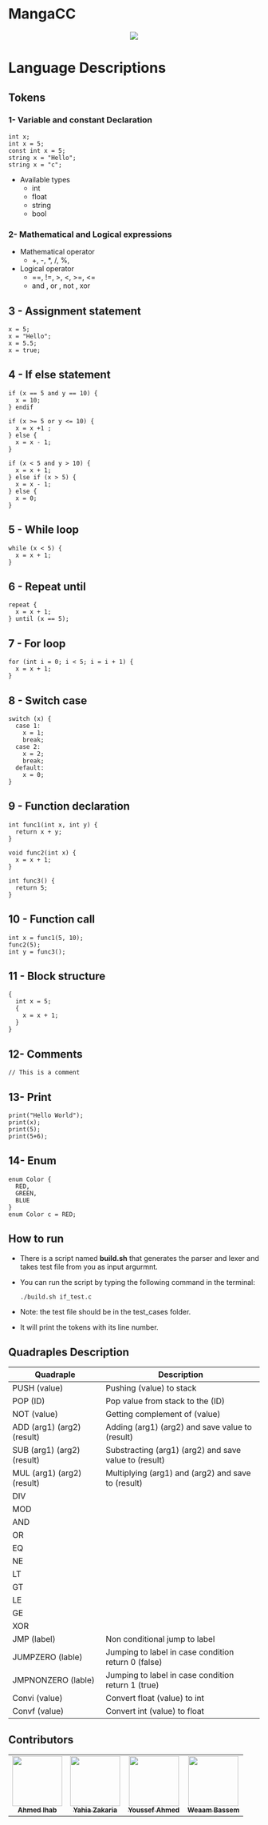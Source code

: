 # MangaCC
<p align="center">
  <img src="https://github.com/ahmedihabb2/MangaCC/assets/56611494/3ee571fb-7825-4cf4-a77e-c57af26f4140"/>
</p>


# Language Descriptions

## Tokens 

### 1- Variable and constant Declaration
  ```
  int x;
  int x = 5;
  const int x = 5;
  string x = "Hello";
  string x = "c";
  ```
- Available types 
  -  int
  -  float
  -  string
  -  bool

### 2- Mathematical and Logical expressions
- Mathematical operator
  -  +, -, *, /, %,
- Logical operator
  -  ==, !=, >, <, >=, <=
  - and , or , not , xor 

## 3 - Assignment statement
  ```
  x = 5;
  x = "Hello";
  x = 5.5;
  x = true;
  ```
## 4 - If else statement
  
  ```
  if (x == 5 and y == 10) {
    x = 10;
  } endif
  ```
  ```
  if (x >= 5 or y <= 10) {
    x = x +1 ;
  } else {
    x = x - 1;
  }
  ```
  ```
  if (x < 5 and y > 10) {
    x = x + 1;
  } else if (x > 5) {
    x = x - 1;
  } else {
    x = 0;
  } 
  ```
  
## 5 - While loop
  ```
  while (x < 5) {
    x = x + 1;
  }
  ```
## 6 - Repeat until
  ```
  repeat {
    x = x + 1;
  } until (x == 5);
  ```
## 7 - For loop
  ```
  for (int i = 0; i < 5; i = i + 1) {
    x = x + 1;
  }
  ```
## 8 - Switch case
  ```
  switch (x) {
    case 1:
      x = 1;
      break;
    case 2:
      x = 2;
      break;
    default:
      x = 0;
  }
  ```
## 9 - Function declaration
  ```
  int func1(int x, int y) {
    return x + y;
  }
  ```
  ```
  void func2(int x) {
    x = x + 1;
  }
  ```
  ```
  int func3() {
    return 5;
  }
  ```
## 10 - Function call
  ```
  int x = func1(5, 10);
  func2(5);
  int y = func3();
  ```

## 11 - Block structure
  ```
  {
    int x = 5;
    {
      x = x + 1;
    }
  }
  ```
## 12- Comments
  ```
  // This is a comment
  ```

## 13- Print
  ```
  print("Hello World");
  print(x);
  print(5);
  print(5+6);
  ```

## 14- Enum
  ```
  enum Color {
    RED,
    GREEN,
    BLUE
  }
  enum Color c = RED;
  ```

## How to run

- There is a script named **build.sh** that generates the parser and lexer and takes test file from you as input argurmnt.

- You can run the script by typing the following command in the terminal:

  ```
  ./build.sh if_test.c
  ```

- Note: the test file should be in the test_cases folder.

- It will print the tokens with its line number.

## Quadraples Description
| Quadraple | Description |
|-----------|-------------|
| PUSH (value)     | Pushing (value) to stack              |
| POP  (ID) | Pop value from stack to the (ID)    |
| NOT   (value)    | Getting complement of (value)            |
| ADD (arg1) (arg2) (result)     | Adding (arg1) (arg2) and save value to (result)           |
| SUB   (arg1) (arg2) (result)     | Substracting (arg1) (arg2) and save value to (result)             |
| MUL   (arg1) (arg2) (result)    | Multiplying (arg1) and (arg2) and save to (result)            |
| DIV       |             |
| MOD       |             |
| AND       |             |
| OR        |             |
| EQ        |             |
| NE        |             |
| LT        |             |
| GT        |             |
| LE        |             |
| GE        |             |
| XOR       |             |
| JMP   (label)    | Non conditional jump to label             |
| JUMPZERO (lable) | Jumping to label in case condition return 0 (false)                   |
| JMPNONZERO (lable) | Jumping to label in case condition return 1 (true)            |
| Convi  (value)   | Convert float (value) to int            |
| Convf  (value)  | Convert int (value) to float            |

## Contributors

<div align="center">
  
<table>
  <tr>
    <td align="center"><a href="https://github.com/ahmedihabb2"><img src="https://avatars.githubusercontent.com/u/57008633?v=4" width="100px;" alt=""/><br /><sub><b>Ahmed Ihab</b></sub></a><br />
    </td>
     <td align="center"><a href="https://github.com/yahia3200"><img src="https://avatars.githubusercontent.com/u/30212455?v=4" width="100px;" alt=""/><br /><sub><b>Yahia Zakaria</b></sub></a><br />
    </td>
        <td align="center"><a href="https://github.com/Yousif-Ahmed"><img src="https://avatars.githubusercontent.com/u/56611494?v=4" width="100px;" alt=""/><br /><sub><b>Youssef Ahmed</b></sub></a><br />
    </td>
        <td align="center"><a href="https://github.com/we2am-baSsem"><img src="https://avatars.githubusercontent.com/u/58189568?v=4" width="100px;" alt=""/><br /><sub><b>Weaam Bassem</b></sub></a><br />
    </td>
    
  </tr>
  </table>
  
</div>
